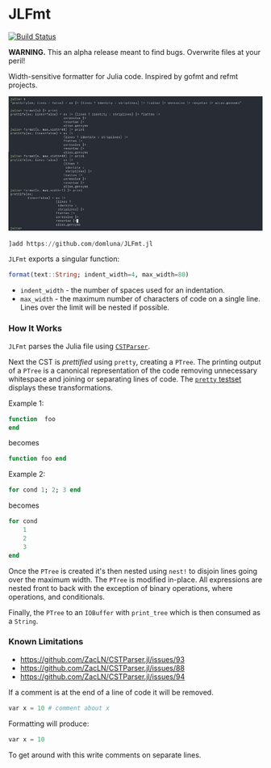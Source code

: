 # JLFmt

[![Build Status](https://travis-ci.org/domluna/JLFmt.svg?branch=master)](https://travis-ci.org/domluna/JLFmt)

**WARNING.** This an alpha release meant to find bugs. Overwrite files at your peril!

Width-sensitive formatter for Julia code. Inspired by gofmt and refmt projects.

![format example](./jlfmt.png)

```julia
]add https://github.com/domluna/JLFmt.jl
```

`JLFmt` exports a singular function:

```julia
format(text::String; indent_width=4, max_width=80)
```

* `indent_width` - the number of spaces used for an indentation.
* `max_width` - the maximum number of characters of code on a single line. Lines over
the limit will be nested if possible.

### How It Works

`JLFmt` parses the Julia file using [`CSTParser`](https://github.com/ZacLN/CSTParser.jl).

Next the CST is _prettified_ using `pretty`, creating a `PTree`. The printing output of a `PTree` is a canonical representation of the code removing unnecessary whitespace and joining or separating lines of code. The [`pretty` testset](./test/runtests.jl) displays these transformations.

Example 1:

```julia
function  foo
end
```

becomes

```julia
function foo end
```

Example 2:

```julia
for cond 1; 2; 3 end
```

becomes

```julia
for cond
    1
    2
    3
end
```

Once the `PTree` is created it's then nested using `nest!` to disjoin lines going over the
maximum width. The `PTree` is modified in-place. All expressions are nested front to back with the exception of binary operations, where operations, and conditionals.

Finally, the `PTree` to an `IOBuffer` with `print_tree` which is then consumed as a `String`.

### Known Limitations

* https://github.com/ZacLN/CSTParser.jl/issues/93
* https://github.com/ZacLN/CSTParser.jl/issues/88
* https://github.com/ZacLN/CSTParser.jl/issues/94

If a comment is at the end of a line of code it will be removed.

```julia
var x = 10 # comment about x
```

Formatting will produce:

```julia
var x = 10
```

To get around with this write comments on separate lines.
